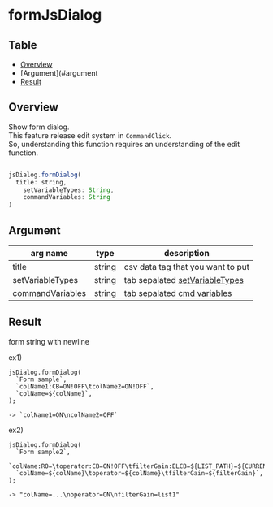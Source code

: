 # formJsDialog


Table
-----------------
* [Overview](#overview)
* [Argument](#argument
* [Result](#result)


## Overview

Show form dialog.  
This feature release edit system in `CommandClick`.  
So, understanding this function requires an understanding of the edit function.  

```js.js

jsDialog.formDialog(
  title: string,
	setVariableTypes: String,
	commandVariables: String
)
```

## Argument

| arg name | type | description |
| -------- | -------- | -------- |
| title | string | csv data tag that you want to put |
| setVariableTypes  | string | tab sepalated [setVariableTypes](https://github.com/puutaro/CommandClick/blob/master/md/developer/set_variable_types.md) |
| commandVariables | string | tab sepalated [cmd variables](https://github.com/puutaro/CommandClick/blob/master/DEVELOPER.md#cmd-variables) |

## Result

form string with newline

ex1)

```
jsDialog.formDialog(
  `Form sample`,
  `colName1:CB=ON!OFF\tcolName2=ON!OFF`,
  `colName=${colName}`,
);

-> `colName1=ON\ncolName2=OFF`
```


ex2)

```
jsDialog.formDialog(
  `Form sample2`,
  `colName:RO=\toperator:CB=ON!OFF\tfilterGain:ELCB=${LIST_PATH}=${CURRENT_FILTER_GAIN_LIST_FILE_PATH}!${LIMIT_NUM}=30`,
  `colName=${colName}\toperator=${colName}\tfilterGain=${filterGain}`,
);

-> "colName=...\noperator=ON\nfilterGain=list1"
```
